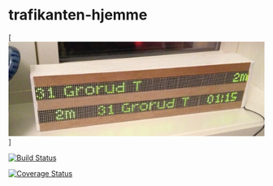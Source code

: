 # trafikanten-hjemme

[![Photo](trafikanten-hjemme-liten.png)]

[![Build Status](https://travis-ci.org/vramdal/trafikanten-hjemme.svg?branch=master)](https://travis-ci.org/vramdal/trafikanten-hjemme)

[![Coverage Status](https://coveralls.io/repos/vramdal/trafikanten-hjemme/badge.svg)](https://coveralls.io/r/vramdal/trafikanten-hjemme)
